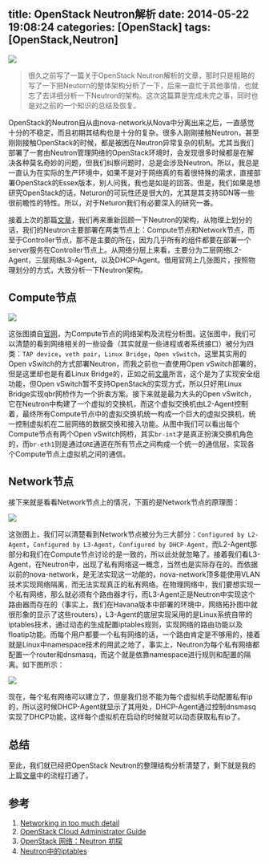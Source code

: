 title: OpenStack Neutron解析
date: 2014-05-22 19:08:24
categories: [OpenStack]
tags: [OpenStack,Neutron]
---

![](http://ww2.sinaimg.cn/large/7458d655gw1f8mfc0qf7cj20g405kt9d.jpg)

> 很久之前写了一篇关于OpenStack Neutron解析的文章，那时只是粗略的写了一下把Neutorn的整体架构分析了一下，后来一直忙于其他事情，也就忘了去详细分析一下Neutron的架构。这次这篇算是完成未完之事，同时也是对之前的一个知识的总结及恢复。

<!--more-->

OpenStack的Neutron自从由nova-network从Nova中分离出来之后，一直感觉十分的不稳定，而且初期其结构也是十分的复杂。很多人刚刚接触Neutron，甚至刚刚接触OpenStack的时候，都是被困在Neutron异常复杂的机制。尤其当我们部署了一套由Neutron管理网络的OpenStack环境时，会发现很多时候都是在解决各种莫名奇妙的问题，但我们纠察问题时，总是会涉及Neutron。所以，我总是一直认为在实际的生产环境中，如果不是对于网络真的有着很特殊的需求，直接部署OpenStack的Essex版本，别人问我，我也是如是的回答。但是，我们如果是想研究OpenStack的话，Neturon的可玩性还是很大的，尤其是其支持SDN等一些很前瞻性的特性。所以，对于Neturon我们有必要深入的研究一番。

接着上次的那篇[文章](http://panpei.net.cn/2013/12/04/openstack-neutron-mechanism-introduce/)，我们再来重新回顾一下Neutron的架构，从物理上划分的话，我们的Neutron主要部署在两类节点上：Compute节点和Network节点，而至于Controller节点，那不是主要的所在，因为几乎所有的组件都要在部署一个server服务在Controller节点上。从网络分层上来看，主要分为二层网络L2-Agent，三层网络L3-Agent，以及DHCP-Agent。借用官网上几张图片，按照物理划分的方式，大致分析一下Neutron架构。

## Compute节点
![](/img/2014/05/22/under-the-hood-scenario-1-linuxbridge-compute.png)

这张图摘自[官网](http://docs.openstack.org/admin-guide-cloud/content/under_the_hood_openvswitch.html#under_the_hood_openvswitch_scenario1)，为Compute节点的网络架构及流程分析图。这张图中，我们可以清楚的看到网络相关的一些设备（其实就是一些进程或者系统接口）被分为四类：`TAP device`，`veth pair`，`Linux Bridge`，`Open vSwitch`，这里其实用的Open vSwitch的方式部署Neutron，而我之前也一直使用Open vSwitch部署的，但是这里却也是有着Linux Bridge的，正如之前[文章](http://panpei.net.cn/2013/12/04/openstack-neutron-mechanism-introduce/)所言，这个是为了实现安全组功能，但Open vSwitch暂不支持OpenStack的实现方式，所以只好用Linux Bridge实现qbr网桥作为一个折衷方案。接下来就是最为大头的Open vSwitch，它在Neutron中构建了一个虚拟的交换机，而这个虚拟交换机由L2-Agent控制着，最终所有Compute节点中的虚拟交换机统一构成一个巨大的虚拟交换机，统一控制虚拟机在二层网络的数据交换和接入功能。从图中我们可以看出每个Compute节点有两个Open vSwitch网桥，其实`br-int`才是真正扮演交换机角色的，而`br-eth1`则是通过`GRE`通道在所有节点之间构成一个统一的通信层，实现各个Compute节点上虚拟机之间的通信。

## Network节点
接下来就是看看Network节点上的情况，下面的是Network节点的原理图：

![](/img/2014/05/22/under-the-hood-scenario-2-ovs-network.png)

这张图上，我们可以清楚看到Network节点被分为三大部分：`Configured by L2-Agent`，`Configured by L3-Agent`，`Configured by DHCP-Agent`，而L2-Agent那部分和我们在Compute节点讨论的是一致的，所以此处就忽略了。接着我们看L3-Agent，在Neutron中，出现了私有网络这一概念，当然也是实际存在的。而依据以前的nova-network，是无法实现这一功能的，nova-network顶多能使用VLAN技术实现网络隔离，而无法实现真正的私有网络。在物理网络中，我们要想实现一个私有网络，那么就必须有个路由器才行，而L3-Agent正是Neutron中实现这个路由器而存在的（事实上，我们在Havana版本中部署的环境中，网络拓扑图中就很形象的显示了这些routers），L3-Agent的底层实现采用的是Linux系统自带的iptables技术，通过动态的生成配置iptables规则，实现网络的路由功能以及floatip功能。而每个用户都要一个私有网络的话，一个路由肯定是不够用的，接着就是Linux中namespace技术的用武之地了，事实上，Neutron为每个私有网络都配置一个router和dnsmasq，而这个就是依靠namespace进行规则和配置的隔离。如下图所示：

![](/img/2014/05/22/under-the-hood-scenario-2-ovs-netns.png)

现在，每个私有网络可以建立了，但是我们总不能为每个虚拟机手动配置私有ip的，所以这时候DHCP-Agent就显示了其用处，DHCP-Agent通过控制dnsmasq实现了DHCP功能，这样每个虚拟机在启动的时候就可以动态获取私有ip了。

## 总结
至此，我们就已经把OpenStack Neutron的整理结构分析清楚了，剩下就是我的上篇[文章](http://panpei.net.cn/2013/12/04/openstack-neutron-mechanism-introduce/)中的流程打通了。

## 参考
1. [Networking in too much detail](http://openstack.redhat.com/Networking_in_too_much_detail)
2. [OpenStack Cloud Administrator Guide](http://docs.openstack.org/admin-guide-cloud/content/under_the_hood_openvswitch.html#under_the_hood_openvswitch_scenario1)
3. [OpenStack 网络：Neutron 初探](http://www.ibm.com/developerworks/cn/cloud/library/1402_chenhy_openstacknetwork/)
4. [Neutron中的iptables](http://blog.csdn.net/lynn_kong/article/details/13503847)
